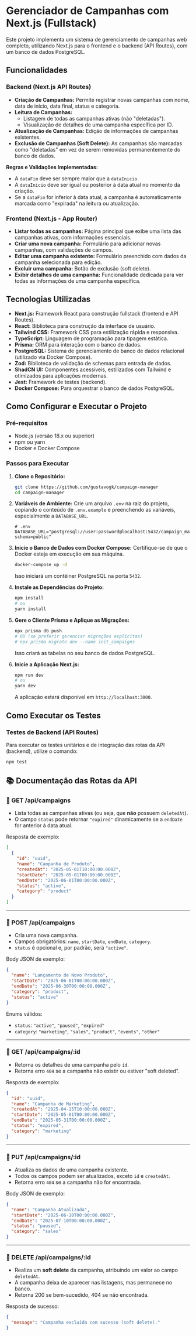 # Gerenciador de Campanhas com Next.js (Fullstack)

Este projeto implementa um sistema de gerenciamento de campanhas web completo, utilizando Next.js para o frontend e o backend (API Routes), com um banco de dados PostgreSQL.

## Funcionalidades

### Backend (Next.js API Routes)

- **Criação de Campanhas:** Permite registrar novas campanhas com nome, data de início, data final, status e categoria.
- **Leitura de Campanhas:**
  - Listagem de todas as campanhas ativas (não "deletadas").
  - Visualização de detalhes de uma campanha específica por ID.
- **Atualização de Campanhas:** Edição de informações de campanhas existentes.
- **Exclusão de Campanhas (Soft Delete):** As campanhas são marcadas como "deletadas" em vez de serem removidas permanentemente do banco de dados.

**Regras e Validações Implementadas:**

- A `dataFim` deve ser sempre maior que a `dataInicio`.
- A `dataInicio` deve ser igual ou posterior à data atual no momento da criação.
- Se a `dataFim` for inferior à data atual, a campanha é automaticamente marcada como "expirada" na leitura ou atualização.

### Frontend (Next.js - App Router)

- **Listar todas as campanhas:** Página principal que exibe uma lista das campanhas ativas, com informações essenciais.
- **Criar uma nova campanha:** Formulário para adicionar novas campanhas, com validações de campos.
- **Editar uma campanha existente:** Formulário preenchido com dados da campanha selecionada para edição.
- **Excluir uma campanha:** Botão de exclusão (soft delete).
- **Exibir detalhes de uma campanha:** Funcionalidade dedicada para ver todas as informações de uma campanha específica.

## Tecnologias Utilizadas

- **Next.js:** Framework React para construção fullstack (frontend e API Routes).
- **React:** Biblioteca para construção da interface de usuário.
- **Tailwind CSS:** Framework CSS para estilização rápida e responsiva.
- **TypeScript:** Linguagem de programação para tipagem estática.
- **Prisma:** ORM para interação com o banco de dados.
- **PostgreSQL:** Sistema de gerenciamento de banco de dados relacional (utilizado via Docker Compose).
- **Zod:** Biblioteca de validação de schemas para entrada de dados.
- **ShadCN UI:** Componentes acessíveis, estilizados com Tailwind e otimizados para aplicações modernas.
- **Jest:** Framework de testes (backend).
- **Docker Compose:** Para orquestrar o banco de dados PostgreSQL.

## Como Configurar e Executar o Projeto

### Pré-requisitos

- Node.js (versão 18.x ou superior)
- npm ou yarn
- Docker e Docker Compose

### Passos para Executar

1.  **Clone o Repositório:**

    ```bash
    git clone https://github.com/gustavogk/campaign-manager
    cd campaign-manager
    ```

2.  **Variáveis de Ambiente:**
    Crie um arquivo `.env` na raiz do projeto, copiando o conteúdo de `.env.example` e preenchendo as variáveis, especialmente a `DATABASE_URL`.

    ```
    # .env
    DATABASE_URL="postgresql://user:password@localhost:5432/campaign_manager_db?schema=public"
    ```

3.  **Inicie o Banco de Dados com Docker Compose:**
    Certifique-se de que o Docker esteja em execução em sua máquina.

    ```bash
    docker-compose up -d
    ```

    Isso iniciará um contêiner PostgreSQL na porta `5432`.

4.  **Instale as Dependências do Projeto:**

    ```bash
    npm install
    # ou
    yarn install
    ```

5.  **Gere o Cliente Prisma e Aplique as Migrações:**

    ```bash
    npx prisma db push
    # OU (se preferir gerenciar migrações explícitas)
    # npx prisma migrate dev --name init_campaigns
    ```

    Isso criará as tabelas no seu banco de dados PostgreSQL.

6.  **Inicie a Aplicação Next.js:**

    ```bash
    npm run dev
    # ou
    yarn dev
    ```

    A aplicação estará disponível em `http://localhost:3000`.

## Como Executar os Testes

### Testes de Backend (API Routes)

Para executar os testes unitários e de integração das rotas da API (backend), utilize o comando:

```bash
npm test

```

## 📚 Documentação das Rotas da API

### 🔹 GET /api/campaigns

- Lista todas as campanhas ativas (ou seja, que **não** possuem `deletedAt`).
- O campo `status` pode retornar `"expired"` dinamicamente se a `endDate` for anterior à data atual.

Resposta de exemplo:
```json
[
  {
    "id": "uuid",
    "name": "Campanha de Produto",
    "createdAt": "2025-05-01T10:00:00.000Z",
    "startDate": "2025-05-01T00:00:00.000Z",
    "endDate": "2025-06-01T00:00:00.000Z",
    "status": "active",
    "category": "product"
  }
]
```

---

### 🔹 POST /api/campaigns

- Cria uma nova campanha.
- Campos obrigatórios: `name`, `startDate`, `endDate`, `category`.
- `status` é opcional e, por padrão, será `"active"`.

Body JSON de exemplo:
```json
{
  "name": "Lançamento de Novo Produto",
  "startDate": "2025-06-01T00:00:00.000Z",
  "endDate": "2025-06-30T00:00:00.000Z",
  "category": "product",
  "status": "active"
}
```

Enums válidos:

- `status`: `"active"`, `"paused"`, `"expired"`
- `category`: `"marketing"`, `"sales"`, `"product"`, `"events"`, `"other"`

---

### 🔹 GET /api/campaigns/:id

- Retorna os detalhes de uma campanha pelo `id`.
- Retorna erro `404` se a campanha não existir ou estiver "soft deleted".

Resposta de exemplo:
```json
{
  "id": "uuid",
  "name": "Campanha de Marketing",
  "createdAt": "2025-04-15T10:00:00.000Z",
  "startDate": "2025-05-01T00:00:00.000Z",
  "endDate": "2025-05-31T00:00:00.000Z",
  "status": "expired",
  "category": "marketing"
}
```

---

### 🔹 PUT /api/campaigns/:id

- Atualiza os dados de uma campanha existente.
- Todos os campos podem ser atualizados, exceto `id` e `createdAt`.
- Retorna erro `404` se a campanha não for encontrada.

Body JSON de exemplo:
```json
{
  "name": "Campanha Atualizada",
  "startDate": "2025-06-10T00:00:00.000Z",
  "endDate": "2025-07-10T00:00:00.000Z",
  "status": "paused",
  "category": "sales"
}
```

---

### 🔹 DELETE /api/campaigns/:id

- Realiza um **soft delete** da campanha, atribuindo um valor ao campo `deletedAt`.
- A campanha deixa de aparecer nas listagens, mas permanece no banco.
- Retorna 200 se bem-sucedido, 404 se não encontrada.

Resposta de sucesso:
```json
{
  "message": "Campanha excluída com sucesso (soft delete)."
}
```


